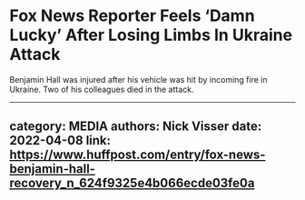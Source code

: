 # Fox News Reporter Feels ‘Damn Lucky’ After Losing Limbs In Ukraine Attack

Benjamin Hall was injured after his vehicle was hit by incoming fire in Ukraine. Two of his colleagues died in the attack.

---
category: MEDIA
authors: Nick Visser
date: 2022-04-08
link: https://www.huffpost.com/entry/fox-news-benjamin-hall-recovery_n_624f9325e4b066ecde03fe0a
---

